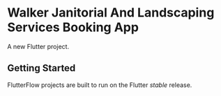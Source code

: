 # Walker Janitorial And Landscaping  Services Booking App

A new Flutter project.

## Getting Started

FlutterFlow projects are built to run on the Flutter _stable_ release.
